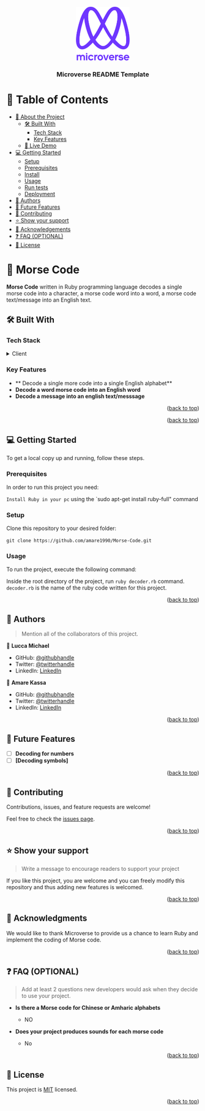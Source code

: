 <a name="readme-top"></a>


<div align="center">
  <img src="murple_logo.png" alt="logo" width="140"  height="auto" />
  <br/>

  <h3><b>Microverse README Template</b></h3>

</div>


# 📗 Table of Contents

- [📖 About the Project](#about-project)
  - [🛠 Built With](#built-with)
    - [Tech Stack](#tech-stack)
    - [Key Features](#key-features)
  - [🚀 Live Demo](#live-demo)
- [💻 Getting Started](#getting-started)
  - [Setup](#setup)
  - [Prerequisites](#prerequisites)
  - [Install](#install)
  - [Usage](#usage)
  - [Run tests](#run-tests)
  - [Deployment](#triangular_flag_on_post-deployment)
- [👥 Authors](#authors)
- [🔭 Future Features](#future-features)
- [🤝 Contributing](#contributing)
- [⭐️ Show your support](#support)
- [🙏 Acknowledgements](#acknowledgements)
- [❓ FAQ (OPTIONAL)](#faq)
- [📝 License](#license)

# 📖 Morse Code <a name="about-project"></a>

**Morse Code** written in Ruby programming language decodes a single morse code into a character, a morse code word into a word, a morse code text/message into an English text.


## 🛠 Built With <a name="built-with"></a>

### Tech Stack <a name="tech-stack"></a>


<details>
  <summary>Client</summary>
  <ul>
    <li><a href="https://www.ruby-lang.org/en/">Ruby</a></li>
  </ul>
</details>


### Key Features <a name="key-features"></a>

- ** Decode a single more code into a single English alphabet**
- **Decode a word morse code into an English word**
- **Decode a message into an english text/messsage**

<p align="right">(<a href="#readme-top">back to top</a>)</p>

<p align="right">(<a href="#readme-top">back to top</a>)</p>


## 💻 Getting Started <a name="getting-started"></a>


To get a local copy up and running, follow these steps.

### Prerequisites

In order to run this project you need:

`Install Ruby in your pc` using the `sudo apt-get install ruby-full" command

### Setup

Clone this repository to your desired folder:

`git clone https://github.com/amare1990/Morse-Code.git`

### Usage

To run the project, execute the following command:

Inside the root directory of the project, run `ruby decoder.rb` command. `decoder.rb` is the name of the ruby code written for this project.


<p align="right">(<a href="#readme-top">back to top</a>)</p>


## 👥 Authors <a name="authors"></a>

> Mention all of the collaborators of this project.

👤 **Lucca Michael**

- GitHub: [@githubhandle](https://github.com/luccamicale)
- Twitter: [@twitterhandle](@luccamicale_)
- LinkedIn: [LinkedIn](https://linkedin.com/in/linkedinhandle)

👤 **Amare Kassa**

- GitHub: [@githubhandle](https://github.com/amare1990)
- Twitter: [@twitterhandle](https://twitter.com/@amaremek)
- LinkedIn: [LinkedIn](https://linkedin.com/in/amaremek)

<p align="right">(<a href="#readme-top">back to top</a>)</p>


## 🔭 Future Features <a name="future-features"></a>


- [ ] **Decoding for numbers**
- [ ] **[Decoding symbols]**

<p align="right">(<a href="#readme-top">back to top</a>)</p>


## 🤝 Contributing <a name="contributing"></a>

Contributions, issues, and feature requests are welcome!

Feel free to check the [issues page](https://github.com/amare1990/Morse-Code/issues).

<p align="right">(<a href="#readme-top">back to top</a>)</p>


## ⭐️ Show your support <a name="support"></a>

> Write a message to encourage readers to support your project

If you like this project, you are welcome and you can freely modify this repository and thus adding new features is welcomed.

<p align="right">(<a href="#readme-top">back to top</a>)</p>


## 🙏 Acknowledgments <a name="acknowledgements"></a>


We would like to thank Microverse to provide us a chance to learn Ruby and implement the coding of Morse code.

<p align="right">(<a href="#readme-top">back to top</a>)</p>


## ❓ FAQ (OPTIONAL) <a name="faq"></a>

> Add at least 2 questions new developers would ask when they decide to use your project.

- **Is there a Morse code for Chinese or Amharic alphabets**

  - NO

- **Does your project produces sounds for each morse code**

  - No

<p align="right">(<a href="#readme-top">back to top</a>)</p>

## 📝 License <a name="license"></a>

This project is [MIT](https://github.com/amare1990/Morse-Code./LICENSE) licensed.


<p align="right">(<a href="#readme-top">back to top</a>)</p>
